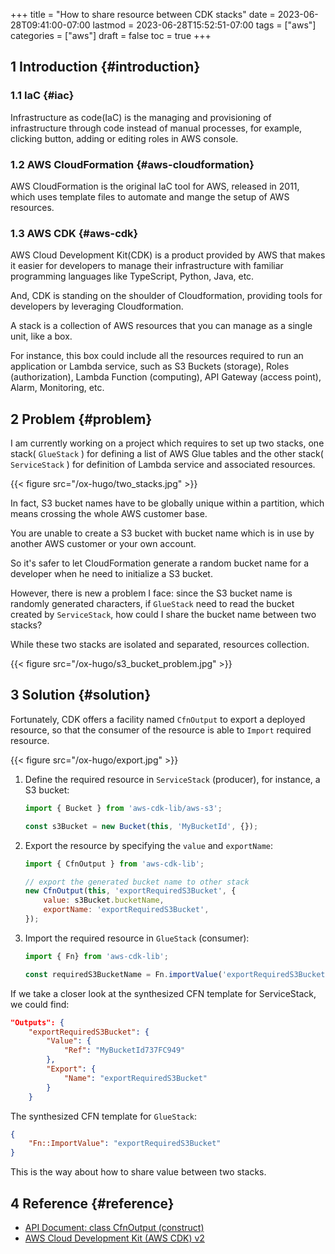 +++
title = "How to share resource between CDK stacks"
date = 2023-06-28T09:41:00-07:00
lastmod = 2023-06-28T15:52:51-07:00
tags = ["aws"]
categories = ["aws"]
draft = false
toc = true
+++

## <span class="section-num">1</span> Introduction {#introduction}


### <span class="section-num">1.1</span> IaC {#iac}

Infrastructure as code(IaC) is the managing and provisioning of infrastructure through code instead of manual processes, for example, clicking button, adding or editing roles in AWS console.


### <span class="section-num">1.2</span> AWS CloudFormation {#aws-cloudformation}

AWS CloudFormation is the original IaC tool for AWS, released in 2011, which uses template files to automate and mange the setup of AWS resources.


### <span class="section-num">1.3</span> AWS CDK {#aws-cdk}

AWS Cloud Development Kit(CDK) is a product provided by AWS that makes it easier for developers to manage their infrastructure with familiar programming languages like TypeScript, Python, Java, etc.

And, CDK is standing on the shoulder of Cloudformation, providing tools for developers by leveraging Cloudformation.

A stack is a collection of AWS resources that you can manage as a single unit, like a box.

For instance, this box could include all the resources required to run an application or Lambda service, such as S3 Buckets (storage), Roles (authorization), Lambda Function (computing), API Gateway (access point), Alarm, Monitoring, etc.


## <span class="section-num">2</span> Problem {#problem}

I am currently working on a project which requires to set up two stacks, one stack( `GlueStack` ) for defining a list of AWS Glue tables and the other stack( `ServiceStack` ) for definition of Lambda service and associated resources.

{{< figure src="/ox-hugo/two_stacks.jpg" >}}

In fact, S3 bucket names have to be globally unique within a partition, which means crossing the whole AWS customer base.

You are unable to create a S3 bucket with bucket name which is in use by another AWS customer or your own account.

So it's safer to let CloudFormation generate a random bucket name for a developer when he need to initialize a S3 bucket.

However, there is new a problem I face: since the S3 bucket name is randomly generated characters, if `GlueStack` need to read the bucket created by `ServiceStack`, how could I share the bucket name between two stacks?

While these two stacks are isolated and separated, resources collection.

{{< figure src="/ox-hugo/s3_bucket_problem.jpg" >}}


## <span class="section-num">3</span> Solution {#solution}

Fortunately, CDK offers a facility named `CfnOutput` to export a deployed resource, so that the consumer of the resource is able to `Import` required resource.

{{< figure src="/ox-hugo/export.jpg" >}}

1.  Define the required resource in `ServiceStack` (producer), for instance, a S3 bucket:
    ```javascript
    import { Bucket } from 'aws-cdk-lib/aws-s3';

    const s3Bucket = new Bucket(this, 'MyBucketId', {});
    ```
2.  Export the resource by specifying the `value` and `exportName`:
    ```javascript
    import { CfnOutput } from 'aws-cdk-lib';

    // export the generated bucket name to other stack
    new CfnOutput(this, 'exportRequiredS3Bucket', {
        value: s3Bucket.bucketName,
        exportName: 'exportRequiredS3Bucket',
    });
    ```
3.  Import the required resource in `GlueStack` (consumer):
    ```javascript
    import { Fn} from 'aws-cdk-lib';

    const requiredS3BucketName = Fn.importValue('exportRequiredS3Bucket');
    ```

If we take a closer look at the synthesized CFN template for ServiceStack, we could find:

```json
"Outputs": {
    "exportRequiredS3Bucket": {
        "Value": {
            "Ref": "MyBucketId737FC949"
        },
        "Export": {
            "Name": "exportRequiredS3Bucket"
        }
    }
```

The synthesized CFN template for `GlueStack`:

```json
{
    "Fn::ImportValue": "exportRequiredS3Bucket"
}
```

This is the way about how to share value between two stacks.


## <span class="section-num">4</span> Reference {#reference}

-   [API Document: class CfnOutput (construct)](https://docs.aws.amazon.com/cdk/api/v2/docs/aws-cdk-lib.CfnOutput.html)
-   [AWS Cloud Development Kit (AWS CDK) v2](https://docs.aws.amazon.com/cdk/v2/guide/stacks.html)
